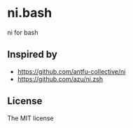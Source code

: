 # ni.bash

ni for bash

## Inspired by

- https://github.com/antfu-collective/ni
- https://github.com/azu/ni.zsh

## License

The MIT license

